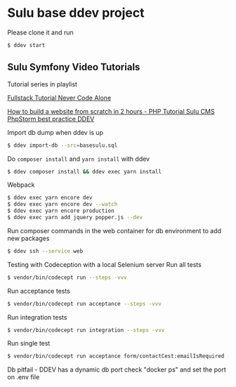 # Sulu base ddev project
Please clone it and run
```bash
$ ddev start
```

## Sulu Symfony Video Tutorials
Tutorial series in playlist

[Fullstack Tutorial Never Code Alone](https://www.youtube.com/playlist?list=PLKrKzhBjw2Y_bsIrig7rNLCXgZyYGMRgH)

[How to build a website from scratch in 2 hours - PHP Tutorial Sulu CMS PhpStorm best practice DDEV](https://youtu.be/9vGdmI8zz0s)

Import db dump when ddev is up
```bash
$ ddev import-db --src=basesulu.sql
```

Do `composer install` and `yarn install` with ddev
```bash
$ ddev composer install && ddev exec yarn install
```

Webpack
```bash
$ ddev exec yarn encore dev
$ ddev exec yarn encore dev --watch
$ ddev exec yarn encore production
$ ddev exec yarn add jquery popper.js --dev   
```


Run composer commands in the web container for db environment to add new packages
```bash
$ ddev ssh --service web   
```

Testing with Codeception with a local Selenium server
Run all tests
```bash
$ vendor/bin/codecept run --steps -vvv   
```
Run acceptance tests
```bash
$ vendor/bin/codecept run acceptance --steps -vvv   
```
Run integration tests
```bash
$ vendor/bin/codecept run integration --steps -vvv   
```
Run single test
```bash
$ vendor/bin/codecept run acceptance form/contactCest:emailIsRequired --steps -vvv 
```

Db pitfail - DDEV has a dynamic db port check "docker ps" and set the port on .env file 
